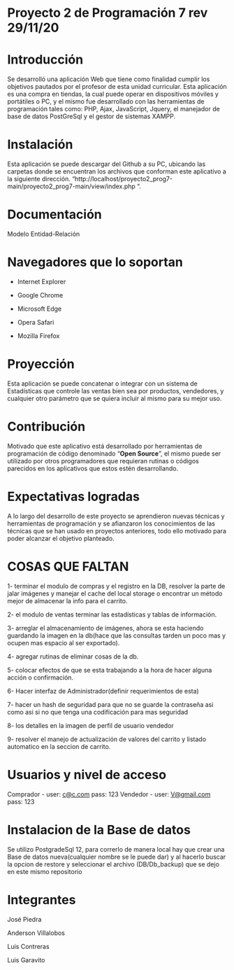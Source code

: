 # Proyecto 2 de Programación 7 rev 29/11/20


# Introducción

Se desarrolló una aplicación Web que tiene como finalidad cumplir los objetivos pautados por el profesor de esta unidad curricular. Esta aplicación es una compra en tiendas, la cual puede operar en dispositivos móviles y portátiles o PC, y el mismo fue desarrollado con las herramientas de programación tales como: PHP, Ajax, JavaScript, Jquery, el manejador de base de datos PostGreSql y el gestor de sistemas XAMPP.

 

# Instalación

Esta aplicación se puede descargar del Github a su PC, ubicando las carpetas donde se encuentran los archivos que conforman este aplicativo a la siguiente dirección. “http://localhost/proyecto2_prog7-main/proyecto2_prog7-main/view/index.php “.

 

# Documentación

Modelo Entidad-Relación

 

# Navegadores que lo soportan

* Internet Explorer

* Google Chrome

* Microsoft Edge

* Opera Safari

* Mozilla Firefox

 

# Proyección

Esta aplicación se puede concatenar o integrar con un sistema de Estadísticas que controle las ventas bien sea por productos, vendedores, y cualquier otro parámetro que se quiera incluir al mismo para su mejor uso.

 

# Contribución

Motivado que este aplicativo está desarrollado por herramientas de programación de código denominado “**Open Source**”, el mismo puede ser utilizado por otros programadores que requieran rutinas o códigos parecidos en los aplicativos que estos estén desarrollando.


# Expectativas logradas

A lo largo del desarrollo de este proyecto se aprendieron nuevas técnicas y herramientas de programación y se afianzaron los conocimientos de las técnicas que se han usado en proyectos anteriores, todo ello motivado para poder alcanzar el objetivo planteado.

# COSAS QUE FALTAN 

1- terminar el modulo de compras y el registro en la DB, resolver la parte de jalar imágenes y manejar el cache del local storage o encontrar un método mejor de almacenar la info para el carrito.

2- el modulo de ventas terminar las estadísticas y tablas de información.

3- arreglar el almacenamiento de imágenes, ahora se esta haciendo guardando la imagen en la db(hace que las consultas tarden un poco mas y ocupen mas espacio al ser exportado).

4- agregar rutinas de eliminar cosas de la db. 

5- colocar efectos de que se esta trabajando a la hora de hacer alguna acción o confirmación.

6- Hacer interfaz de Administrador(definir requerimientos de esta)

7- hacer un hash de seguridad para que no se guarde la contraseña asi como asi si no que tenga una codificación para mas seguridad 

8- los detalles en la imagen de perfil de usuario vendedor

9- resolver el manejo de actualización de valores del carrito y listado automatico en la seccion de carrito. 



# Usuarios y nivel de acceso 

Comprador - user: c@c.com pass: 123 
Vendedor - user: V@gmail.com pass: 123


# Instalacion de la Base de datos 

 Se utilizo PostgradeSql 12, para correrlo de manera local hay que crear una Base de datos nueva(cualquier nombre se le puede dar) y al hacerlo buscar la opcion de restore y seleccionar el archivo (DB/Db_backup) que se dejo en este mismo repositorio



# Integrantes

José Piedra 
 
Anderson Villalobos  

Luis Contreras 

Luis Garavito 
